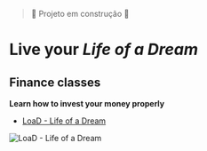 >:construction: Projeto em construção :construction:
# Live your *Life of a Dream*
## Finance classes
**Learn how to invest your money properly**

* [LoaD - Life of a Dream](https://github.com/RaulSCoelho/LoaD)

![LoaD - Life of a Dream](https://github.com/RaulSCoelho/LoaD/blob/main/public/logo512.png)